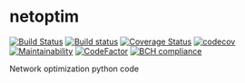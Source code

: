 # netoptim

[![Build Status](https://travis-ci.org/luk036/netoptim.svg?branch=master)](https://travis-ci.org/luk036/netoptim)
[![Build status](https://ci.appveyor.com/api/projects/status/nj8c1r9tl058buh0?svg=true)](https://ci.appveyor.com/project/luk036/netoptim)
[![Coverage Status](https://coveralls.io/repos/github/luk036/netoptim/badge.svg?branch=master)](https://coveralls.io/github/luk036/netoptim?branch=master)
[![codecov](https://codecov.io/gh/luk036/netoptim/branch/master/graph/badge.svg)](https://codecov.io/gh/luk036/netoptim)
[![Maintainability](https://api.codeclimate.com/v1/badges/268433ba00862ac40d1e/maintainability)](https://codeclimate.com/github/luk036/netoptim/maintainability)
[![CodeFactor](https://www.codefactor.io/repository/github/luk036/netoptim/badge)](https://www.codefactor.io/repository/github/luk036/netoptim)
[![BCH compliance](https://bettercodehub.com/edge/badge/luk036/netoptim?branch=master)](https://bettercodehub.com/)

Network optimization python code
